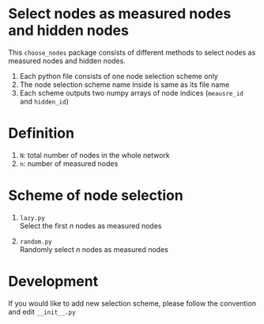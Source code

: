 # Select nodes as measured nodes and hidden nodes
This `choose_nodes` package consists of different methods to select nodes as measured nodes and hidden nodes.

1. Each python file consists of one node selection scheme only
2. The node selection scheme name inside is same as its file name
3. Each scheme outputs two numpy arrays of node indices (`meausre_id` and `hidden_id`)  


# Definition
1. `N`: total number of nodes in the whole network
2. `n`: number of measured nodes


# Scheme of node selection
1. `lazy.py`<br>
   Select the first $n$ nodes as measured nodes

2. `random.py`<br>
   Randomly select $n$ nodes as measured nodes


# Development
If you would like to add new selection scheme, please follow the convention and edit `__init__.py`
